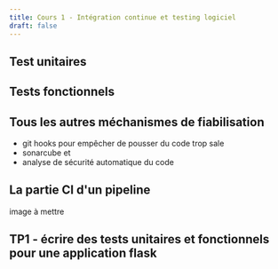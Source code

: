 ```yaml
---
title: Cours 1 - Intégration continue et testing logiciel
draft: false
---
```




## Test unitaires

## Tests fonctionnels

## Tous les autres méchanismes de fiabilisation

- git hooks pour empêcher de pousser du code trop sale
- sonarcube et
- analyse de sécurité automatique du code

## La partie CI d'un pipeline

image à mettre


## TP1 - écrire des tests unitaires et fonctionnels pour une application flask